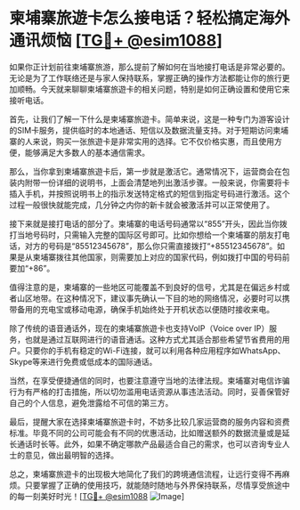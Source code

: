 # 柬埔寨旅遊卡怎么接电话？轻松搞定海外通讯烦恼 [[TG💪+ @esim1088](https://t.me/s/esim1088)]

如果你正计划前往柬埔寨旅游，那么提前了解如何在当地接打电话是非常必要的。无论是为了工作联络还是与家人保持联系，掌握正确的操作方法都能让你的旅行更加顺畅。今天就来聊聊柬埔寨旅遊卡的相关问题，特别是如何正确设置和使用它来接听电话。

首先，让我们了解一下什么是柬埔寨旅遊卡。简单来说，这是一种专门为游客设计的SIM卡服务，提供临时的本地通话、短信以及数据流量支持。对于短期访问柬埔寨的人来说，购买一张旅遊卡是非常实用的选择。它不仅价格实惠，而且使用方便，能够满足大多数人的基本通信需求。

那么，当你拿到柬埔寨旅遊卡后，第一步就是激活它。通常情况下，运营商会在包装内附带一份详细的说明书，上面会清楚地列出激活步骤。一般来说，你需要将卡插入手机，并按照说明书上的指示发送特定格式的短信到指定号码进行激活。这个过程一般很快就能完成，几分钟之内你的新卡就会被激活并可以正常使用了。

接下来就是接打电话的部分了。柬埔寨的电话号码通常以“855”开头，因此当你拨打当地号码时，只需输入完整的国际区号即可。比如你想给一个柬埔寨的朋友打电话，对方的号码是“85512345678”，那么你只需直接拨打“+85512345678”。如果是从柬埔寨拨往其他国家，则需要加上对应的国家代码，例如拨打中国的号码前要加“+86”。

值得注意的是，柬埔寨的一些地区可能覆盖不到良好的信号，尤其是在偏远乡村或者山区地带。在这种情况下，建议事先确认一下目的地的网络情况，必要时可以携带备用的充电宝或移动电源，确保手机始终处于开机状态以便随时接收来电。

除了传统的语音通话外，现在的柬埔寨旅遊卡也支持VoIP（Voice over IP）服务，也就是通过互联网进行的语音通话。这种方式尤其适合那些希望节省费用的用户。只要你的手机有稳定的Wi-Fi连接，就可以利用各种应用程序如WhatsApp、Skype等来进行免费或低成本的国际通话。

当然，在享受便捷通信的同时，也要注意遵守当地的法律法规。柬埔寨对电信诈骗行为有严格的打击措施，所以切勿滥用电话资源从事违法活动。同时，妥善保管好自己的个人信息，避免泄露给不可信的第三方。

最后，提醒大家在选择柬埔寨旅遊卡时，不妨多比较几家运营商的服务内容和资费标准。毕竟不同的公司可能会有不同的优惠活动，比如赠送额外的数据流量或是延长通话时长等。此外，如果不确定哪款产品最适合自己的需求，也可以咨询专业人士的意见，做出最明智的选择。

总之，柬埔寨旅遊卡的出现极大地简化了我们的跨境通信流程，让远行变得不再麻烦。只要掌握了正确的使用技巧，就能随时随地与外界保持联系，尽情享受旅途中的每一刻美好时光！[[TG💪+ @esim1088](https://t.me/s/esim1088) ![Image](https://i.postimg.cc/4NQfJmqS/Snipaste-2025-05-13-00-14-12.png)]